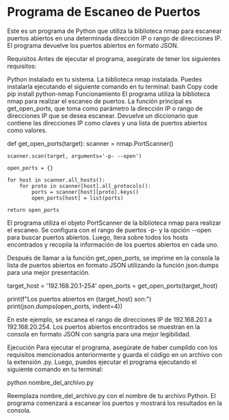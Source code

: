 # Programa de Escaneo de Puertos
Este es un programa de Python que utiliza la biblioteca nmap para escanear puertos abiertos en una determinada dirección IP o rango de direcciones IP. El programa devuelve los puertos abiertos en formato JSON.

Requisitos
Antes de ejecutar el programa, asegúrate de tener los siguientes requisitos:

Python instalado en tu sistema.
La biblioteca nmap instalada. Puedes instalarla ejecutando el siguiente comando en tu terminal:
bash
Copy code
pip install python-nmap
Funcionamiento
El programa utiliza la biblioteca nmap para realizar el escaneo de puertos. La función principal es get_open_ports, que toma como parámetro la dirección IP o rango de direcciones IP que se desea escanear. Devuelve un diccionario que contiene las direcciones IP como claves y una lista de puertos abiertos como valores.


def get_open_ports(target):
    scanner = nmap.PortScanner()
    
    scanner.scan(target, arguments='-p- --open')
    
    open_ports = {}
    
    for host in scanner.all_hosts():
        for proto in scanner[host].all_protocols():
            ports = scanner[host][proto].keys()
            open_ports[host] = list(ports)
            
    return open_ports
El programa utiliza el objeto PortScanner de la biblioteca nmap para realizar el escaneo. Se configura con el rango de puertos -p- y la opción --open para buscar puertos abiertos. Luego, itera sobre todos los hosts encontrados y recopila la información de los puertos abiertos en cada uno.

Después de llamar a la función get_open_ports, se imprime en la consola la lista de puertos abiertos en formato JSON utilizando la función json.dumps para una mejor presentación.

target_host = '192.168.20.1-254'
open_ports = get_open_ports(target_host)

print(f"Los puertos abiertos en {target_host} son:")
print(json.dumps(open_ports, indent=4))

En este ejemplo, se escanea el rango de direcciones IP de 192.168.20.1 a 192.168.20.254. Los puertos abiertos encontrados se muestran en la consola en formato JSON con sangría para una mejor legibilidad.

Ejecución
Para ejecutar el programa, asegúrate de haber cumplido con los requisitos mencionados anteriormente y guarda el código en un archivo con la extensión .py. Luego, puedes ejecutar el programa ejecutando el siguiente comando en tu terminal:

python nombre_del_archivo.py

Reemplaza nombre_del_archivo.py con el nombre de tu archivo Python. El programa comenzará a escanear los puertos y mostrará los resultados en la consola.
